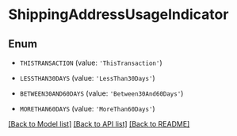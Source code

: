 # ShippingAddressUsageIndicator


## Enum

* `THISTRANSACTION` (value: `'ThisTransaction'`)

* `LESSTHAN30DAYS` (value: `'LessThan30Days'`)

* `BETWEEN30AND60DAYS` (value: `'Between30And60Days'`)

* `MORETHAN60DAYS` (value: `'MoreThan60Days'`)

[[Back to Model list]](../README.md#documentation-for-models) [[Back to API list]](../README.md#documentation-for-api-endpoints) [[Back to README]](../README.md)


